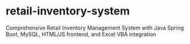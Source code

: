 # retail-inventory-system
Comprehensive Retail Inventory Management System with Java Spring Boot, MySQL, HTML/JS frontend, and Excel VBA integration
